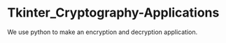 # Tkinter_Cryptography-Applications
We use python to make an encryption and decryption application.
